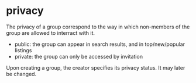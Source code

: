 # privacy

The privacy of a group correspond to the way in which non-members of the group are allowed to interract with it.

- public: the group can appear in search results, and in top/new/popular listings
- private: the group can only be accessed by invitation

 Upon creating a group, the creator specifies its privacy status. It may later be changed.
